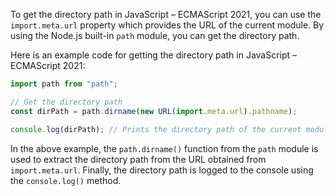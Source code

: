 To get the directory path in JavaScript – ECMAScript 2021, you can use the `import.meta.url` property which provides the URL of the current module. By using the Node.js built-in `path` module, you can get the directory path.

Here is an example code for getting the directory path in JavaScript – ECMAScript 2021:

```js
import path from "path";

// Get the directory path
const dirPath = path.dirname(new URL(import.meta.url).pathname);

console.log(dirPath); // Prints the directory path of the current module
```

In the above example, the `path.dirname()` function from the `path` module is used to extract the directory path from the URL obtained from `import.meta.url`. Finally, the directory path is logged to the console using the `console.log()` method.
